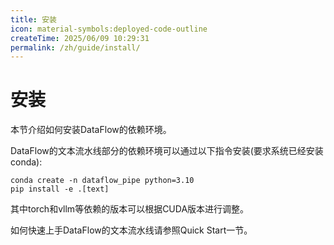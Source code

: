 ```yaml
---
title: 安装
icon: material-symbols:deployed-code-outline
createTime: 2025/06/09 10:29:31
permalink: /zh/guide/install/
---
```

# 安装
本节介绍如何安装DataFlow的依赖环境。

DataFlow的文本流水线部分的依赖环境可以通过以下指令安装(要求系统已经安装conda):

```
conda create -n dataflow_pipe python=3.10
pip install -e .[text]
```

其中torch和vllm等依赖的版本可以根据CUDA版本进行调整。

如何快速上手DataFlow的文本流水线请参照Quick Start一节。